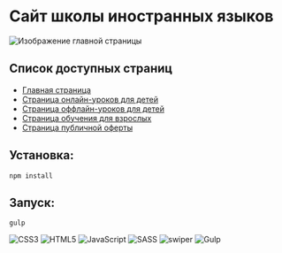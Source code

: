 # Сайт школы иностранных языков

![Изображение главной страницы](https://user-images.githubusercontent.com/58606474/176136937-b4d05766-34ed-4cb9-b2db-f2b7cfb67c26.jpg)

## Список доступных страниц
* [Главная страница](https://speaky-school-site.netlify.app/)
* [Страница онлайн-уроков для детей](https://speaky-school-site.netlify.app/kids-online.html)
* [Страница оффлайн-уроков для детей](https://speaky-school-site.netlify.app/kids-offline.html)
* [Страница обучения для взрослых](https://speaky-school-site.netlify.app/for-adults.html)
* [Страница публичной оферты](https://speaky-school-site.netlify.app/offer.html)

## Установка:
```
npm install
```

## Запуск:
```
gulp
```

![CSS3](https://img.shields.io/badge/css3-%231572B6.svg?style=for-the-badge&logo=css3&logoColor=white)
![HTML5](https://img.shields.io/badge/html5-%23E34F26.svg?style=for-the-badge&logo=html5&logoColor=white)
![JavaScript](https://img.shields.io/badge/javascript-%23323330.svg?style=for-the-badge&logo=javascript&logoColor=%23F7DF1E)
![SASS](https://img.shields.io/badge/SASS-hotpink.svg?style=for-the-badge&logo=SASS&logoColor=white)
![swiper](https://img.shields.io/badge/swiper-%236332F6.svg?&style=for-the-badge&logo=swiper&logoColor=white")
![Gulp](https://img.shields.io/badge/GULP-%23CF4647.svg?style=for-the-badge&logo=gulp&logoColor=white)
